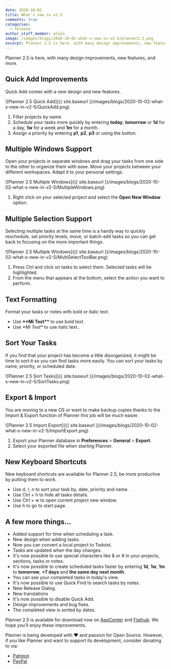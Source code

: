 ```yaml
---
date: 2020-10-02
title: What's new in v2.5
comments: true
categories:
  - release
author_staff_member: alain
image: /images/blogs/2020-10-02-what-s-new-in-v2-5/planner2.5.png
excerpt: Planner 2.5 is here, with many design improvements, new features, and more.
---
```

Planner 2.5 is here, with many design improvements, new features, and more.

## <i class='fas fa-plus-circle'></i> Quick Add Improvements
Quick Add comes with a new design and new features.

![Planner 2.5 Quick Add]({{ site.baseurl }}/images/blogs/2020-10-02-what-s-new-in-v2-5/QuickAdd.png)

<ol>
<li>Filter projects by name.</li>
<li>Schedule your tasks more quickly by entering <b>today</b>, <b>tomorrow</b> or <b>1d</b> for a day, <b>1w</b> for a week and <b>1m</b> for a month.</li>
<li>Assign a priority by entering <b>p1</b>, <b>p2</b>, <b>p3</b> or using the button.</li>
</ol>

## <i class='far fa-window-restore'></i> Multiple Windows Support
Open your projects in separate windows and drag your tasks from one side to the other to organize them with ease. Move your projects between your different workspaces. Adapt it to your personal settings.

![Planner 2.5 Multiple Windows]({{ site.baseurl }}/images/blogs/2020-10-02-what-s-new-in-v2-5/MultipleWindows.png)

<ol>
<li>Right click on your selected project and select the <b>Open New Window</b> option.</li>
</ol>

## <i class="fas fa-list"></i> Multiple Selection Support
Selecting multiple tasks at the same time is a handy way to quickly reschedule, set priority levels, move, or batch-edit tasks so you can get back to focusing on the more important things.

![Planner 2.5 Multiple Windows]({{ site.baseurl }}/images/blogs/2020-10-02-what-s-new-in-v2-5/MultiSelectToolBar.png)

<ol>
<li>Press <span class="keyboardkey">Ctrl</span> and click on tasks to select them. Selected tasks will be highlighted.</li>
<li>From the menu that appears at the bottom, select the action you want to perform.</li>
</ol>

## <i class="fas fa-bold"></i> Text Formatting
Format your tasks or notes with bold or italic text.

<ul>
<li>Use <b>**Mi Text**</b> to use bold text.</li>
<li>Use <i>*Mi Text*</i> to use italic text..</li>
</ul>

## <i class="fas fa-sort"></i> Sort Your Tasks
If you find that your project has become a little disorganized, it might be time to sort it so you can find tasks more easily.
You can sort your tasks by name, priority, or scheduled date.

![Planner 2.5 Sort Tasks]({{ site.baseurl }}/images/blogs/2020-10-02-what-s-new-in-v2-5/SortTasks.png)

## <i class="fas fa-suitcase-rolling"></i> Export & Import
You are moving to a new OS or want to make backup copies thanks to the Import & Export function of Planner this job will be much easier.

![Planner 2.5 Import Export]({{ site.baseurl }}/images/blogs/2020-10-02-what-s-new-in-v2-5/ImportExport.png)

<ol>
<li>Export your Planner database in <b>Preferences</b> > <b>General</b> > <b>Export</b>.</li>
<li>Select your exported file when starting Planner.</li>
</ol>

## <i class="fas fa-sort"></i> New Keyboard Shortcuts
New keyboard shortcuts are available for Planner 2.5, be more productive by putting them to work.

<ul>
<li>Use <span class="keyboardkey">d</span>, <span class="keyboardkey">r</span>, <span class="keyboardkey">n</span> to sort your task by, date, priority and name.</li>
<li>Use <span class="keyboardkey">Ctrl</span> + <span class="keyboardkey">h</span> to hide all tasks details.</li>
<li>Use <span class="keyboardkey">Ctrl</span> + <span class="keyboardkey">w</span> to open current project new window.</li>
<li>Use <span class="keyboardkey">h</span> to go to start page.</li>
</ul>

## A few more things…
- Added support for time when scheduling a task.
- New design when adding tasks.
- Now you can convert a local project to Todoist.
- Tasks are updated when the day changes.
- It's now possible to use special characters like & or # in your projects, sections, tasks or notes.
- It's now possible to create scheduled tasks faster by entering <b>1d</b>, <b>1w</b>, <b>1m</b> to <b>tomorrow</b>, <b>+7 days</b> and <b>the same day next month</b>.
- You can see your completed tasks in today's view.
- It's now possible to use Quick Find to search tasks by notes.
- New Release Dialog.
- New translations
- It's now possible to disable Quick Add.
- Design improvements and bug fixes.
- The completed view is sorted by dates.

Planner 2.5 is available for download now on [AppCenter](https://appcenter.elementary.io/com.github.alainm23.planner/) and [Flathub](https://flathub.org/apps/details/com.github.alainm23.planner). We hope you’ll enjoy these improvements.

Planner is being developed with ❤️ and passion for Open Source. However, if you like Planner and want to support its development, consider donating to via:
- [Patreon](https://www.patreon.com/alainm23)
- [PayPal](https://www.paypal.me/alainm23)